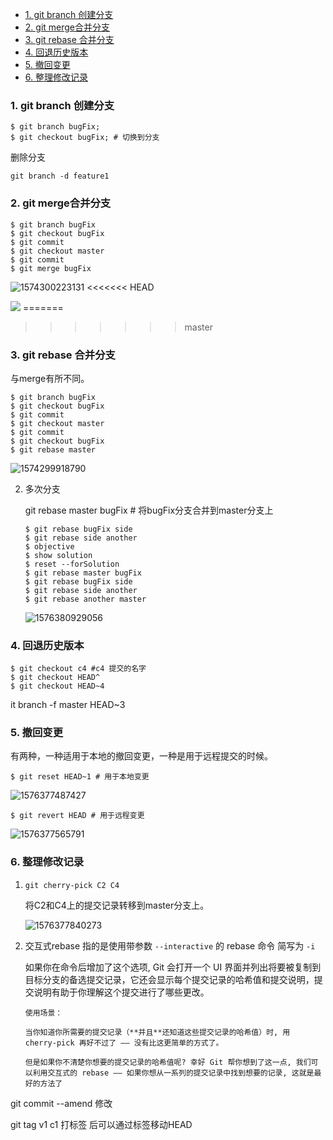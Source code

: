 * [1. git branch 创建分支](#1-git-branch-创建分支)
* [2. git merge合并分支](#2-git-merge合并分支)
* [3. git rebase 合并分支](#3-git-rebase-合并分支)
* [4. 回退历史版本](#4-回退历史版本)
* [5. 撤回变更](#5-撤回变更)
* [6. 整理修改记录](#6-整理修改记录)

### 1. git branch 创建分支

```shell
$ git branch bugFix;
$ git checkout bugFix; # 切换到分支
```

删除分支

```shell
git branch -d feature1
```





### 2. git merge合并分支

```shell
$ git branch bugFix
$ git checkout bugFix
$ git commit
$ git checkout master
$ git commit
$ git merge bugFix
```

![1574300223131](F:\工作\记录\06.代码管理工具\01.Git\Git--常用指令.assets\1574300223131.png)
<<<<<<< HEAD

<img  src="F:/工作2/记录/码云/images/1574300223131.png"/>
=======

>>>>>>> master

### 3. git rebase 合并分支

与merge有所不同。

```shell
$ git branch bugFix
$ git checkout bugFix
$ git commit
$ git checkout master
$ git commit
$ git checkout bugFix
$ git rebase master
```

![1574299918790](F:\工作\记录\06.代码管理工具\01.Git\Git--常用指令.assets\1574299918790.png)

2. 多次分支

   git rebase master bugFix # 将bugFix分支合并到master分支上

   ```shell
   $ git rebase bugFix side
   $ git rebase side another
   $ objective
   $ show solution
   $ reset --forSolution
   $ git rebase master bugFix
   $ git rebase bugFix side
   $ git rebase side another
   $ git rebase another master
   ```

   ![1576380929056](F:\工作\记录\码云\images\1576380929056.png)

### 4. 回退历史版本

```shell
$ git checkout c4 #c4 提交的名字
$ git checkout HEAD^
$ git checkout HEAD~4
```

it branch -f master HEAD~3



### 5. 撤回变更

有两种，一种适用于本地的撤回变更，一种是用于远程提交的时候。

```shell
$ git reset HEAD~1 # 用于本地变更
```

![1576377487427](F:\工作\记录\06.代码管理工具\01.Git\Git--常用指令.assets\1576377487427.png)



```shell
$ git revert HEAD # 用于远程变更
```



![1576377565791](F:\工作\记录\06.代码管理工具\01.Git\Git--常用指令.assets\1576377565791.png)

### 6. 整理修改记录

1. `git cherry-pick C2 C4`

   将C2和C4上的提交记录转移到master分支上。

   ![1576377840273](F:\工作\记录\06.代码管理工具\01.Git\Git--常用指令.assets\1576377840273.png)

2. 交互式rebase 指的是使用带参数 `--interactive` 的 rebase 命令 简写为 `-i`

   如果你在命令后增加了这个选项, Git 会打开一个 UI 界面并列出将要被复制到目标分支的备选提交记录，它还会显示每个提交记录的哈希值和提交说明，提交说明有助于你理解这个提交进行了哪些更改。

   ```shell
   使用场景：
   
   当你知道你所需要的提交记录（**并且**还知道这些提交记录的哈希值）时, 用 cherry-pick 再好不过了 —— 没有比这更简单的方式了。
   
   但是如果你不清楚你想要的提交记录的哈希值呢? 幸好 Git 帮你想到了这一点, 我们可以利用交互式的 rebase —— 如果你想从一系列的提交记录中找到想要的记录, 这就是最好的方法了
   ```

git commit --amend 修改

git tag v1 c1 打标签 后可以通过标签移动HEAD



